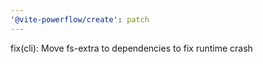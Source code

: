 ```yaml
---
'@vite-powerflow/create': patch
---
```


fix(cli): Move fs-extra to dependencies to fix runtime crash
